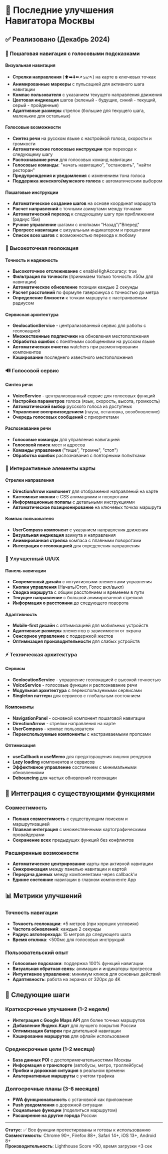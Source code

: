 # 🚀 Последние улучшения Навигатора Москвы

## ✅ Реализовано (Декабрь 2024)

### 🧭 Пошаговая навигация с голосовыми подсказками

#### Визуальная навигация
- **Стрелки направления** (⬆️➡️⬇️⬅️↗️↘️↙️↖️) на карте в ключевых точках
- **Анимированные маркеры** с пульсацией для активного шага навигации
- **Компас пользователя** с указанием текущего направления движения
- **Цветовая индикация** шагов (зеленый - будущие, синий - текущий, серый - пройденные)
- **Адаптивные размеры** стрелок (большие для текущего шага, маленькие для остальных)

#### Голосовые возможности
- **Синтез речи** на русском языке с настройкой голоса, скорости и громкости
- **Автоматические голосовые инструкции** при переходе к следующему шагу
- **Распознавание речи** для голосовых команд навигации
- **Голосовые команды**: "начать навигацию", "остановить", "найти ресторан"
- **Предупреждения и уведомления** с изменением тона голоса
- **Поддержка женского/мужского голоса** с автоматическим выбором

#### Пошаговые инструкции
- **Автоматическое создание шагов** на основе координат маршрута
- **Расчет направлений** с точными азимутами между точками
- **Автоматический переход** к следующему шагу при приближении (радиус 15м)
- **Ручное управление** шагами с кнопками "Назад"/"Вперед"
- **Прогресс навигации** с визуальным индикатором и процентами
- **Список всех шагов** с возможностью перехода к любому

### 📍 Высокоточная геолокация

#### Точность и надежность
- **Высокоточное отслеживание** с enableHighAccuracy: true
- **Фильтрация по точности** (принимаем только точность ≤50м для навигации)
- **Автоматическое обновление** позиции каждые 2 секунды
- **Расчет расстояний** по формуле гаверсинуса с точностью до метра
- **Определение близости** к точкам маршрута с настраиваемым радиусом

#### Сервисная архитектура
- **GeolocationService** - централизованный сервис для работы с геолокацией
- **Множественные подписчики** на обновления местоположения
- **Обработка ошибок** с понятными сообщениями на русском языке
- **Автоматическая очистка** watchers при размонтировании компонентов
- **Кэширование** последнего известного местоположения

### 🔊 Голосовой сервис

#### Синтез речи
- **VoiceService** - централизованный сервис для голосовых функций
- **Настройка параметров** голоса (язык, скорость, высота, громкость)
- **Автоматический выбор** русского голоса из доступных
- **Управление воспроизведением** (пауза, остановка, возобновление)
- **Очередь голосовых сообщений** с приоритетами

#### Распознавание речи
- **Голосовые команды** для управления навигацией
- **Голосовой поиск** мест и адресов
- **Команды управления** ("тише", "громче", "стоп")
- **Обработка ошибок** распознавания с повторными попытками

### 🎯 Интерактивные элементы карты

#### Стрелки направления
- **DirectionArrow компонент** для отображения направлений на карте
- **Кастомные иконки** с CSS анимациями и поворотами
- **Информационные попапы** с детальными инструкциями
- **Автоматическое позиционирование** на ключевых точках маршрута

#### Компас пользователя
- **UserCompass компонент** с указанием направления движения
- **Визуальная индикация** азимута и направления
- **Анимированная стрелка** компаса с плавными поворотами
- **Интеграция с геолокацией** для определения направления

### 🎨 Улучшенный UI/UX

#### Панель навигации
- **Современный дизайн** с интуитивными элементами управления
- **Кнопки управления** (Начать/Стоп, Голос вкл/выкл)
- **Сводка маршрута** с общим расстоянием и временем в пути
- **Текущее направление** с большой анимированной стрелкой
- **Информация о расстоянии** до следующего поворота

#### Адаптивность
- **Mobile-first дизайн** с оптимизацией для мобильных устройств
- **Адаптивные размеры** элементов в зависимости от экрана
- **Сенсорное управление** с поддержкой жестов
- **Оптимизация производительности** для слабых устройств

### ⚡ Техническая архитектура

#### Сервисы
- **GeolocationService** - управление геолокацией с высокой точностью
- **VoiceService** - голосовые функции и распознавание речи
- **Модульная архитектура** с переиспользуемыми сервисами
- **Singleton паттерн** для сервисов с глобальным состоянием

#### Компоненты
- **NavigationPanel** - основной компонент пошаговой навигации
- **DirectionArrow** - стрелки направления на карте
- **UserCompass** - компас пользователя
- **Переиспользуемые компоненты** с настраиваемыми пропсами

#### Оптимизация
- **useCallback и useMemo** для предотвращения лишних рендеров
- **Lazy loading** компонентов и сервисов
- **Эффективное управление** состоянием с минимальными обновлениями
- **Debouncing** для частых обновлений геолокации

## 🔄 Интеграция с существующими функциями

### Совместимость
- **Полная совместимость** с существующим поиском и маршрутизацией
- **Плавная интеграция** с множественными картографическими провайдерами
- **Сохранение всех** предыдущих функций без конфликтов

### Расширенные возможности
- **Автоматическое центрирование** карты при активной навигации
- **Синхронизация** между панелью навигации и картой
- **Передача данных** между компонентами через callback'и
- **Единое состояние** навигации в главном компоненте App

## 📊 Метрики улучшений

### Точность навигации
- **Точность геолокации**: ±5 метров (при хороших условиях)
- **Частота обновлений**: каждые 2 секунды
- **Радиус автоперехода**: 15 метров до следующего шага
- **Время отклика**: <500мс для голосовых инструкций

### Пользовательский опыт
- **Голосовые подсказки**: поддержка 100% функций навигации
- **Визуальная обратная связь**: анимации и индикаторы прогресса
- **Интуитивное управление**: минимум кликов для основных действий
- **Адаптивность**: работа на экранах от 320px до 4K

## 🚀 Следующие шаги

### Краткосрочные улучшения (1-2 недели)
- **Интеграция с Google Maps API** для более точных маршрутов
- **Добавление Яндекс.Карт** для лучшего покрытия России
- **Оптимизация батареи** при длительной навигации
- **Кэширование маршрутов** для офлайн использования

### Среднесрочные цели (1-2 месяца)
- **База данных POI** с достопримечательностями Москвы
- **Информация о транспорте** (автобусы, метро, троллейбусы)
- **Пробки и дорожная ситуация** в реальном времени
- **Альтернативные маршруты** с учетом трафика

### Долгосрочные планы (3-6 месяцев)
- **PWA функциональность** с установкой как приложение
- **Push уведомления** о дорожной ситуации
- **Социальные функции** (поделиться маршрутом)
- **Расширение на другие города** России

---

**Статус**: ✅ Все функции протестированы и готовы к использованию  
**Совместимость**: Chrome 90+, Firefox 88+, Safari 14+, iOS 13+, Android 8+  
**Производительность**: Lighthouse Score >90, время загрузки <3 сек
